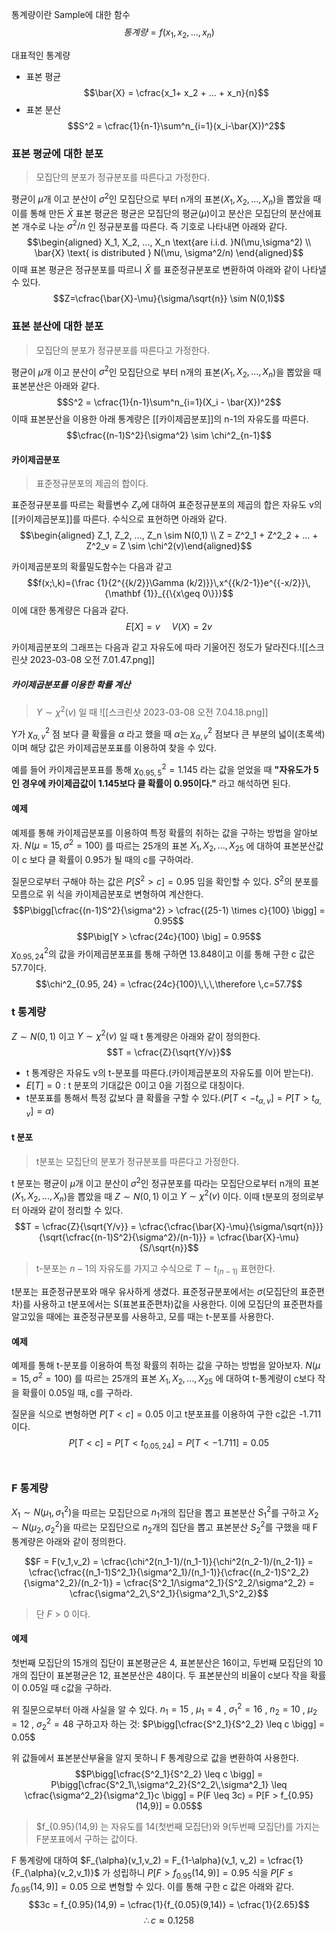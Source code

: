 통계량이란 Sample에 대한 함수
$$통계량 = f(x_1, x_2, ..., x_n)$$

대표적인 통계량
* 표본 평균
	$$\bar{X} = \cfrac{x_1+ x_2 + ... + x_n}{n}$$
* 표본 분산
	$$S^2 = \cfrac{1}{n-1}\sum^n_{i=1}(x_i-\bar{X})^2$$

### 표본 평균에 대한 분포
> 모집단의 분포가 정규분포를 따른다고 가정한다.

평균이 $\mu$개 이고 분산이 $\sigma^2$인 모집단으로 부터 n개의 표본($X_1, X_2, ..., X_n$)을 뽑았을 때 이를 통해 만든 $\bar{X}$ 표본 평균은 평균은 모집단의 평균($\mu$)이고 분산은 모집단의 분산에표본 개수로 나눈 $\sigma^2/n$ 인 정규분포를 따른다. 즉 기호로 나타내면 아래와 같다.
$$\begin{aligned} X_1, X_2, ..., X_n \text{are i.i.d. }N(\mu,\sigma^2) \\ \bar{X} \text{ is distributed } N(\mu, \sigma^2/n) \end{aligned}$$
이때 표본 평균은 정규분포를 따르니 $\bar{X}$ 를 표준정규분포로 변환하여 아래와 같이 나타낼 수 있다.
$$Z=\cfrac{\bar{X}-\mu}{\sigma/\sqrt{n}} \sim N(0,1)$$

### 표본 분산에 대한 분포
> 모집단의 분포가 정규분포를 따른다고 가정한다.

평균이 $\mu$개 이고 분산이 $\sigma^2$인 모집단으로 부터 n개의 표본($X_1, X_2, ..., X_n$)을 뽑았을 때 표본분산은 아래와 같다.
$$S^2 = \cfrac{1}{n-1}\sum^n_{i=1}(X_i - \bar{X})^2$$
이때 표본분산을 이용한 아래 통계량은 [[카이제곱분포]]의 n-1의 자유도를 따른다.
$$\cfrac{(n-1)S^2}{\sigma^2} \sim \chi^2_{n-1}$$


#### 카이제곱분포
> 표준정규분포의 제곱의 합이다.

표준정규분포를 따르는 확률변수 $Z_v$에 대하여 표준정규분포의 제곱의 합은 자유도 v의 [[카이제곱분포]]를 따른다.
수식으로 표현하면 아래와 같다.
$$\begin{aligned} Z_1, Z_2, ..., Z_n \sim N(0,1) \\
Z = Z^2_1 + Z^2_2 + ... + Z^2_v = Z \sim \chi^2(v)\end{aligned}$$


카이제곱분포의 확률밀도함수는 다음과 같고
$$f(x;\,k)={\frac {1}{2^{{k/2}}\Gamma (k/2)}}\,x^{{k/2-1}}e^{{-x/2}}\,{\mathbf {1}}_{{\{x\geq 0\}}}$$
이에 대한 통계량은 다음과 같다.
$$E[X] = v\,\,\,\,\,\,\,\,V(X) = 2v$$


카이제곱분포의 그래프는 다음과 같고 자유도에 따라 기울어진 정도가 달라진다.![[스크린샷 2023-03-08 오전 7.01.47.png]]

##### 카이제곱분포를 이용한 확률 계산
> $Y \sim \chi^2(v)$ 일 때
![[스크린샷 2023-03-08 오전 7.04.18.png]]

Y가 $\chi^2_{\alpha, v}$ 점 보다 클 확률을 $\alpha$ 라고 했을 때 $\alpha$는 $\chi^2_{\alpha, v}$ 점보다 큰 부분의 넓이(초록색)이며 해당 값은 카이제곱분포표를 이용하여 찾을 수 있다.

예를 들어 카이제곱분포표를 통해 $\chi^2_{0.95, 5} = 1.145$ 라는 값을 얻었을 때 **"자유도가 5인 경우에 카이제곱값이 1.145보다 클 확률이 0.95이다."** 라고 해석하면 된다. 

#### 예제

예제를 통해 카이제곱분포를 이용하여 특정 확률의 취하는 값을 구하는 방법을 알아보자.
$N(\mu = 15, \sigma^2 = 100)$ 를 따르는 25개의 표본 $X_1, X_2, ..., X_{25}$ 에 대하여 표본분산값이 c 보다 클 확률이 0.95가 될 때의 c를 구하여라.

질문으로부터 구해야 하는 값은 $P[S^2 > c] = 0.95$  임을 확인할 수 있다. 
$S^2$의 분포를 모름으로 위 식을 카이제곱분포로 변형하여 계산한다.
$$P\bigg[\cfrac{(n-1)S^2}{\sigma^2} > \cfrac{(25-1) \times c}{100} \bigg] = 0.95$$
$$P\big[Y > \cfrac{24c}{100} \big] = 0.95$$
$\chi^2_{0.95, 24}$의 값을 카이제곱분포표를 통해 구하면 13.848이고 이를 통해 구한 c 값은 57.7이다. 
$$\chi^2_{0.95, 24} = \cfrac{24c}{100}\,\,\,\therefore \,c=57.7$$


### t 통계량
$Z \sim N(0,1)$ 이고 $Y \sim \chi^2(v)$ 일 때 t 통계량은 아래와 같이 정의한다.
$$T = \cfrac{Z}{\sqrt{Y/v}}$$
* t 통계량은 자유도 v의 t-분포를 따른다.(카이제곱분포의 자유도를 이어 받는다).
* $E[T] = 0$ : t 분포의 기대값은 0이고 0을 기점으로 대칭이다.
* t분포표를 통해서 특정 값보다 클 확률을 구할 수 있다.($P[T < -t_{\alpha, v}] = P[T > t_{\alpha, v}] = \alpha$)


#### t 분포

> t분포는 모집단의 분포가 정규분포를 따른다고 가정한다.

t 분포는 평균이 $\mu$개 이고 분산이 $\sigma^2$인 정규분포를 따라는 모집단으로부터 n개의 표본($X_1, X_2, ..., X_n$)을 뽑았을 때 $Z \sim N(0,1)$ 이고 $Y \sim \chi^2(v)$ 이다. 이때 t분포의 정의로부터 아래와 같이 정리할 수 있다.
$$T = \cfrac{Z}{\sqrt{Y/v}} = \cfrac{\cfrac{\bar{X}-\mu}{\sigma/\sqrt{n}}}{\sqrt{\cfrac{(n-1)S^2}{\sigma^2}/(n-1)}} = \cfrac{\bar{X}-\mu}{S/\sqrt{n}}$$

>t-분포는 $n-1$의 자유도를 가지고 수식으로 $T \sim t_{(n-1)}$ 표현한다.

t분포는 표준정규분포와 매우 유사하게 생겼다. 표준정규분포에서는 $\sigma$(모집단의 표준편차)를 사용하고 t분포에서는 S(표본표준편차)값을 사용한다. 이에 모집단의 표준편차를 알고있을 때에는 표준정규분포를 사용하고, 모를 때는 t-분포를 사용한다. 

#### 예제
예제를 통해 t-분포를 이용하여 특정 확률의 취하는 값을 구하는 방법을 알아보자.
$N(\mu = 15, \sigma^2 = 100)$ 를 따르는 25개의 표본 $X_1, X_2, ..., X_{25}$ 에 대하여 t-통계량이 c보다 작을 확률이 0.05일 때, c를 구하라.

질문을 식으로 변형하면 $P[T <  c] = 0.05$  이고 t분포표를 이용하여 구한 c값은 -1.711이다.
$$P[T <  c] = P[T <  t_{0.05, 24}] = P[T <  -1.711] =  0.05$$
<br>
### F 통계량
$X_1 \sim N(\mu_1, \sigma^2_1)$을 따르는 모집단으로 $n_1$개의 집단을 뽑고 표본분산 $S^2_1$를 구하고
$X_2 \sim N(\mu_2, \sigma^2_2)$을 따르는 모집단으로 $n_2$개의 집단을 뽑고 표본분산 $S^2_2$를 구했을 때
F 통계량은 아래와 같이 정의한다.

$$F = F(v_1,v_2) = \cfrac{\chi^2(n_1-1)/(n_1-1)}{\chi^2(n_2-1)/(n_2-1)} = \cfrac{\cfrac{(n_1-1)S^2_1}{\sigma^2_1}/(n_1-1)}{\cfrac{(n_2-1)S^2_2}{\sigma^2_2}/(n_2-1)} = \cfrac{S^2_1/\sigma^2_1}{S^2_2/\sigma^2_2} = \cfrac{\sigma^2_2\,S^2_1}{\sigma^2_1\,S^2_2}$$
> 단 $F > 0$ 이다.

#### 예제
첫번째 모집단의 15개의 집단이 표본평균은 4, 표본분산은 16이고, 두번째 모집단의 10개의 집단이 표본평균은 12, 표본분산은 48이다. 두 표본분산의 비율이 c보다 작을 확률이 0.05일 때 c값을 구하라.

위 질문으로부터 아래 사실을 알 수 있다.
$n_1=15$ , $\mu_1=4$ , $\sigma^2_1 = 16$ , $n_2=10$ , $\mu_2=12$ , $\sigma^2_2 = 48$ 
구하고자 하는 것: $P\bigg[\cfrac{S^2_1}{S^2_2} \leq c \bigg] = 0.05$

위 값들에서 표본분산부율을 알지 못하니 F 통계량으로 값을 변환하여 사용한다.
$$P\bigg[\cfrac{S^2_1}{S^2_2} \leq c \bigg] = P\bigg[\cfrac{S^2_1\,\sigma^2_2}{S^2_2\,\sigma^2_1} \leq \cfrac{\sigma^2_2}{\sigma^2_1}c \bigg] = P(F \leq 3c) = P[F > f_{0.95}(14,9)] = 0.05$$

> $f_{0.95}(14,9) 는 자유도를 14(첫번째 모집단)와 9(두번째 모집단)를 가지는 F분포표에서 구하는 값이다.

F 통계량에 대하여 $F_{\alpha}(v_1,v_2) = F_{1-\alpha}(v_1, v_2) = \cfrac{1}{F_{\alpha}(v_2,v_1)}$ 가 성립하니 $P[F > f_{0.95}(14,9)] = 0.95$ 식을 $P[F \leq f_{0.95}(14,9)] = 0.05$ 으로 변형할 수 있다. 이를 통해 구한 c 값은 아래와 같다.
$$3c = f_{0.95}(14,9) = \cfrac{1}{f_{0.05}(9,14)} = \cfrac{1}{2.65}$$
$$\therefore c \approx 0.1258$$

